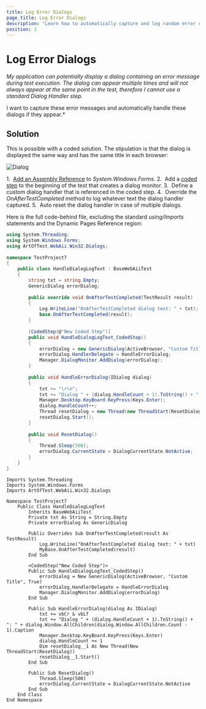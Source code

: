 ```yaml
---
title: Log Error Dialogs
page_title: Log Error Dialogs
description: "Learn how to automatically capture and log random error dialogs during Test Studio test runs. Includes code examples for handling and recording dialog messages that appear unpredictably."
position: 1
---
```

# Log Error Dialogs

*My application can potentially display a dialog containing an error message during test execution. The dialog can appear multiple times and will not always appear at the same point in the test, therefore I cannot use a standard Dialog Handler step.*

I want to capture these error messages and automatically handle these dialogs if they appear.*

## Solution

This is possible with a coded solution. The stipulation is that the dialog is displayed the same way and has the same title in each browser:

![Dialog][1]

1.&nbsp; <a href="/advanced-topics/coded-steps/add-assembly-reference" target="_blank">Add an Assembly Reference</a> to *System.Windows.Forms*.
2.&nbsp; Add a <a href="/features/custom-steps/script-step" target="_blank">coded step</a> to the beginning of the test that creates a dialog monitor.
3.&nbsp; Define a custom dialog handler that is referenced in the coded step.
4.&nbsp; Override the *OnAfterTestCompleted* method to log whatever text the dialog handler captured.
5.&nbsp; Auto reset the dialog handler in case of multiple dialogs.

Here is the full code-behind file, excluding the standard *using/Imports* statements and the Dynamic Pages Reference region:

```C#
using System.Threading;
using System.Windows.Forms;
using ArtOfTest.WebAii.Win32.Dialogs;
  
namespace TestProject7
{
    public class HandleDialogLogText : BaseWebAiiTest
    { 
        string txt = string.Empty;
        GenericDialog errorDialog;
          
        public override void OnAfterTestCompleted(TestResult result)
        {
            Log.WriteLine("OnAfterTestCompleted dialog text: " + txt);
            base.OnAfterTestCompleted(result);
        }
      
        [CodedStep(@"New Coded Step")]
        public void HandleDialogLogText_CodedStep()
        {
            errorDialog = new GenericDialog(ActiveBrowser, "Custom Title", true);
            errorDialog.HandlerDelegate = HandleErrorDialog;
            Manager.DialogMonitor.AddDialog(errorDialog);          
        }
          
        public void HandleErrorDialog(IDialog dialog)
        {
            txt += "\r\n";
            txt += "Dialog " + (dialog.HandleCount + 1).ToString() + ": " + dialog.Window.AllChildren[dialog.Window.AllChildren.Count - 1].Caption;
            Manager.Desktop.KeyBoard.KeyPress(Keys.Enter);
            dialog.HandleCount++;
            Thread resetDialog = new Thread(new ThreadStart(ResetDialog));
            resetDialog.Start();
        }
          
        public void ResetDialog()
        {
            Thread.Sleep(500);
            errorDialog.CurrentState = DialogCurrentState.NotActive;
        }
    }
}
```
```VB
Imports System.Threading
Imports System.Windows.Forms
Imports ArtOfTest.WebAii.Win32.Dialogs
  
Namespace TestProject7
    Public Class HandleDialogLogText
        Inherits BaseWebAiiTest
        Private txt As String = String.Empty
        Private errorDialog As GenericDialog
  
        Public Overrides Sub OnAfterTestCompleted(result As TestResult)
            Log.WriteLine("OnAfterTestCompleted dialog text: " + txt)
            MyBase.OnAfterTestCompleted(result)
        End Sub
  
        <CodedStep("New Coded Step")> _
        Public Sub HandleDialogLogText_CodedStep()
            errorDialog = New GenericDialog(ActiveBrowser, "Custom Title", True)
            errorDialog.HandlerDelegate = HandleErrorDialog
            Manager.DialogMonitor.AddDialog(errorDialog)
        End Sub
  
        Public Sub HandleErrorDialog(dialog As IDialog)
            txt += vbCr & vbLf
            txt += "Dialog " + (dialog.HandleCount + 1).ToString() + ": " + dialog.Window.AllChildren(dialog.Window.AllChildren.Count - 1).Caption
            Manager.Desktop.KeyBoard.KeyPress(Keys.Enter)
            dialog.HandleCount += 1
            Dim resetDialog__1 As New Thread(New ThreadStart(ResetDialog))
            resetDialog__1.Start()
        End Sub
  
        Public Sub ResetDialog()
            Thread.Sleep(500)
            errorDialog.CurrentState = DialogCurrentState.NotActive
        End Sub
    End Class
End Namespace
```

[1]: /img/advanced-topics/coded-samples/general/log-error-dialogs/fig1.png